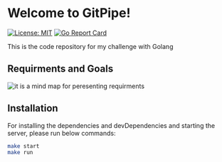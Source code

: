 # Welcome to GitPipe!
[![License: MIT](https://img.shields.io/badge/License-MIT-yellow.svg)](LICENSE) [![Go Report Card](https://goreportcard.com/badge/github.com/a-berahman/gitpipe)](https://goreportcard.com/report/github.com/a-berahman/gitpipe) 

This is the code repository for my challenge with Golang
## Requirments and Goals
![it is a mind map for peresenting requirments](https://i.ibb.co/GVykLDS/gitpipe-first-analyze.jpg)
## Installation
For installing the dependencies and devDependencies and starting the server, please run below commands:
```sh
make start
make run
```
